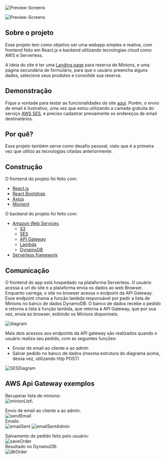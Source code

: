 ![Preview-Screens](https://minion-seller-bucket.s3.amazonaws.com/SS-home.png)

![Preview-Screens](https://minion-seller-bucket.s3.amazonaws.com/SS-reservation.png)

## Sobre o projeto

Esse projeto tem como objetivo ser uma webapp simples e reativa, com frontend feito em React.js e backend utilizando tecnologias cloud como AWS e Serverless.

A ideia do site é ter uma [Landing page](https://pt.wikipedia.org/wiki/Landing_page) para reserva de Minions, e uma página secundária de formulário, para que o usuário preencha alguns dados, selecione seus produtos e consolide sua reserva.

## Demonstração

Fique a vontade para testar as funcionalidades do site [aqui](https://d2srbxsz7klx41.cloudfront.net/). Porém, o envio de email é ilustrativo, uma vez que estou utilizando a camada gratuita do serviço [AWS SES](https://aws.amazon.com/pt/ses/), e preciso cadastrar previamente os endereços de email destinatários.

## Por quê?

Esse projeto também serve como desafio pessoal, visto que é a primeira vez que utilizo as tecnologias citadas anteriormente.

## Construção

O frontend do projeto foi feito com:
- [React.js](https://pt-br.reactjs.org/)
- [React Bootstrap](https://react-bootstrap.github.io/)
- [Axios](https://github.com/axios/axios)
- [Moment](https://momentjs.com/)

O backend do projeto foi feito com:
- [Amazon Web Services](https://aws.amazon.com/pt/)
  - [S3](https://aws.amazon.com/pt/s3/)
  - [SES](https://aws.amazon.com/pt/ses/)
  - [API Gateway](https://aws.amazon.com/pt/api-gateway/)
  - [Lambda](https://aws.amazon.com/pt/lambda/)
  - [DynamoDB](https://aws.amazon.com/pt/dynamodb/)
- [Serverless framework](https://www.serverless.com/)

## Comunicação
O frontend do app está hospedado na plataforma Serverless. O usuário acessa a url do site e a plataforma envia os dados ao web Browser.
Enquanto carrega, o site no browser acessa o endpoint da API Gateway. Esse endpoint chama a função lambda responsável por pedir a lista de Minions no banco de dados DynamoDB.
O banco de dados recebe o pedido e retorna a lista à função lambda, que retorna à API Gateway, que por sua vez, envia ao browser, exibindo os Minions disponíveis.

![diagram](https://minion-seller-bucket.s3.amazonaws.com/diagramaArquitetural.png)

Mais dois acessos aos endpoints da API gateway são realizados quando o usuário realiza seu pedido, com as seguintes funções:
  - Enviar de email ao cliente e ao admin
  - Salvar pedido no banco de dados (mesma estrutura do diagrama acima, dessa vez, utilizando http POST)

![SESDiagram](https://minion-seller-bucket.s3.amazonaws.com/DiagramaSES.png)

## AWS Api Gateway exemplos

Recuperar lista de minions:\
![minionList](https://minion-seller-bucket.s3.amazonaws.com/list-dynamo.PNG)\

Envio de email ao cliente a ao admin:\
![sendEmail](https://minion-seller-bucket.s3.amazonaws.com/sendEmail.PNG)\
Emails:\
![emailSent](https://minion-seller-bucket.s3.amazonaws.com/emailSent.PNG)
![emailSentAdmin](https://minion-seller-bucket.s3.amazonaws.com/emailSentAdmin.PNG)

Salvamento de pedido feito pelo usuário:\
![saveOrder](https://minion-seller-bucket.s3.amazonaws.com/saveOrder.PNG)\
Resultado no DynamoDB:\
![dbOrder](https://minion-seller-bucket.s3.amazonaws.com/dbOrder.PNG)
